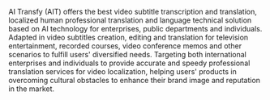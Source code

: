 AI Transfy (AIT) offers the best video subtitle transcription and translation, localized human professional translation and language technical solution based on AI technology for enterprises, public departments and individuals. Adapted in video subtitles creation, editing and translation for television entertainment, recorded courses, video conference memos and other scenarios to fulfill users' diversified needs. Targeting both international enterprises and individuals to provide accurate and speedy professional translation services for video localization, helping users' products in overcoming cultural obstacles to enhance their brand image and reputation in the market.